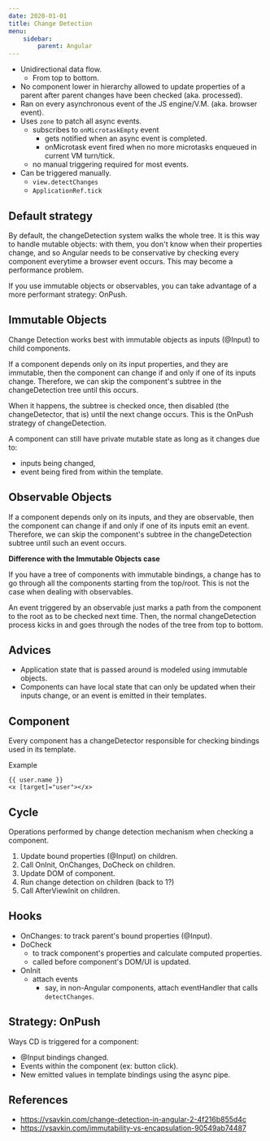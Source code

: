 ```yaml
---
date: 2020-01-01
title: Change Detection
menu:
    sidebar:
        parent: Angular
---
```

- Unidirectional data flow.
    + From top to bottom.
- No component lower in hierarchy allowed to update properties
  of a parent after parent changes have been checked (aka. processed).
- Ran on every asynchronous event of the JS engine/V.M. (aka. browser event).
- Uses `zone` to patch all async events.
    + subscribes to `onMicrotaskEmpty` event
        - gets notified when an async event is completed.
        - onMicrotask event fired when no more microtasks enqueued
          in current VM turn/tick.
    + no manual triggering required for most events.
- Can be triggered manually.
    + `view.detectChanges`
    + `ApplicationRef.tick`



## Default strategy
By default, the changeDetection system walks the whole tree.
It is this way to handle mutable objects: with them, you don't know
when their properties change, and so Angular needs to be conservative by 
checking every component everytime a browser event occurs. This may become
a performance problem.

If you use immutable objects or observables, you can take advantage
of a more performant strategy: OnPush.



## Immutable Objects
Change Detection works best with immutable objects 
as inputs (@Input) to child components.

If a component depends only on its input properties,
and they are immutable, then the component can change if and only if
one of its inputs change. Therefore, we can skip the component's subtree
in the changeDetection tree until this occurs.

When it happens, the subtree is checked once, then disabled (the changeDetector, that is)
until the next change occurs. This is the OnPush strategy of changeDetection.

A component can still have private mutable state as long as it changes due
to:
- inputs being changed,
- event being fired from within the template.



## Observable Objects
If a component depends only on its inputs, and they are observable,
then the component can change if and only if one of its inputs emit an event.
Therefore, we can skip the component's subtree in the changeDetection subtree 
until such an event occurs. 


__Difference with the Immutable Objects case__

If you have a tree of components with immutable bindings, a change has to go through
all the components starting from the top/root. This is not the case when dealing with
observables.


An event triggered by an observable just marks a path from the component
to the root as to be checked next time. Then, the normal changeDetection process 
kicks in and goes through the nodes of the tree from top to bottom.



## Advices
- Application state that is passed around is modeled using immutable objects.
- Components can have local state that can only be updated when their inputs change,
  or an event is emitted in their templates.





## Component
Every component has a changeDetector responsible
for checking bindings used in its template.

Example
```
{{ user.name }}
<x [target]="user"></x>
```






## Cycle
Operations performed by change detection mechanism
when checking a component.

1. Update bound properties (@Input) on children.
2. Call OnInit, OnChanges, DoCheck on children.
3. Update DOM of component.
4. Run change detection on children (back to 1?)
5. Call AfterViewInit on children.





## Hooks
- OnChanges: to track parent's bound properties (@Input).
- DoCheck
    + to track component's properties and calculate computed properties.
    + called before component's DOM/UI is updated.
- OnInit
    + attach events
        - say, in non-Angular components, attach eventHandler that calls `detectChanges`.



## Strategy: OnPush
Ways CD is triggered for a component:

- @Input bindings changed.
- Events within the component (ex: button click).
- New emitted values in template bindings using the async pipe.



## References
- https://vsavkin.com/change-detection-in-angular-2-4f216b855d4c
- https://vsavkin.com/immutability-vs-encapsulation-90549ab74487
